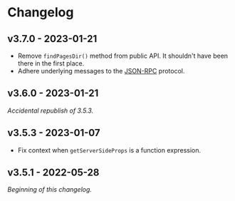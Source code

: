 # Changelog

## v3.7.0 - 2023-01-21

- Remove `findPagesDir()` method from public API. It shouldn't have been there in the first place.
- Adhere underlying messages to the [JSON-RPC](https://www.jsonrpc.org/specification) protocol.

## v3.6.0 - 2023-01-21

_Accidental republish of 3.5.3._

## v3.5.3 - 2023-01-07

- Fix context when `getServerSideProps` is a function expression.

## v3.5.1 - 2022-05-28

_Beginning of this changelog._
